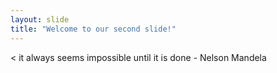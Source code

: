```yaml
---
layout: slide
title: "Welcome to our second slide!"
---
```

< it always seems impossible until it is done - Nelson Mandela

